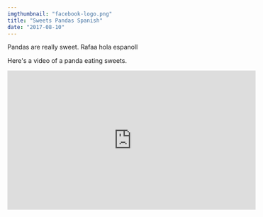 ```yaml
---
imgthumbnail: "facebook-logo.png"
title: "Sweets Pandas Spanish"
date: "2017-08-10"
---
```


Pandas are really sweet. Rafaa hola espanoll

Here's a video of a panda eating sweets.

<iframe width="560" height="315" src="https://www.youtube.com/embed/4n0xNbfJLR8" frameborder="0" allowfullscreen></iframe>
